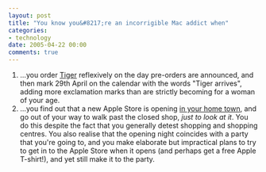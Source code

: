 ```yaml
---
layout: post
title: "You know you&#8217;re an incorrigible Mac addict when"
categories:
- technology
date: 2005-04-22 00:00
comments: true
---
```


<ol>
<li>...you order <a href="http://www.apple.com/macosx/">Tiger</a> reflexively on the day pre-orders are announced, and then mark 29th April on the calendar with the words "Tiger arrives", adding more exclamation marks than are strictly becoming for a woman of your age.</li>
<li>...you find out that a new Apple Store is opening <a href="http://www.apple.com/uk/retail/bullring/week/20050417.html">in your home town</a>, and go out of your way to walk past the closed shop, <em>just to look at it</em>. You do this despite the fact that you generally detest shopping and shopping centres. You also realise that the opening night coincides with a party that you're going to, and you make elaborate but impractical plans to try to get in to the Apple Store when it opens (and perhaps get a free Apple T-shirt!), and yet still make it to the party.</li>
</ol>



